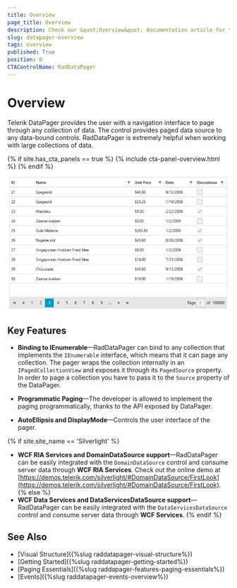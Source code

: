 ```yaml
---
title: Overview
page_title: Overview
description: Check our &quot;Overview&quot; documentation article for the RadDataPager {{ site.framework_name }} control.
slug: datapager-overview
tags: overview
published: True
position: 0
CTAControlName: RadDataPager
---
```


# Overview

Telerik DataPager provides the user with a navigation interface to page through any collection of data. The control provides paged data source to any data-bound controls. RadDataPager is extremely helpful when working with large collections of data.

{% if site.has_cta_panels == true %}
{% include cta-panel-overview.html %}
{% endif %} 

![WPF RadDataPager ](images/datapager-overview-0.png)

## Key Features

* __Binding to IEnumerable__&mdash;RadDataPager can bind to any collection that implements the `IEnumerable` interface, which means that it can page any collection. The pager wraps the collection internally in an `IPagedCollectionView` and exposes it through its `PagedSource` property. In order to page a collection you have to pass it to the `Source` property of the DataPager. 

* __Programmatic Paging__&mdash;The developer is allowed to implement the paging programmatically, thanks to the API exposed by DataPager.

* __AutoEllipsis and DisplayMode__&mdash;Controls the user interface of the pager. 

{% if site.site_name == 'Silverlight' %}
* __WCF RIA Services and DomainDataSource support__&mdash;RadDataPager can be easily integrated with the `DomainDataSource` control and consume server data through __WCF RIA Services__. Check out the online demo at [https://demos.telerik.com/silverlight/#DomainDataSource/FirstLook](https://demos.telerik.com/silverlight/#DomainDataSource/FirstLook).
{% else %}
* __WCF Data Services and DataServicesDataSource support__&mdash;RadDataPager can be easily integrated with the `DataServicesDataSource` control and consume server data through __WCF Services__.
{% endif %}

## See Also  
 * [Visual Structure]({%slug raddatapager-visual-structure%})
 * [Getting Started]({%slug raddatapager-getting-started%})
 * [Paging Essentials]({%slug raddapager-features-paging-essentials%})
 * [Events]({%slug raddatapager-events-overview%})